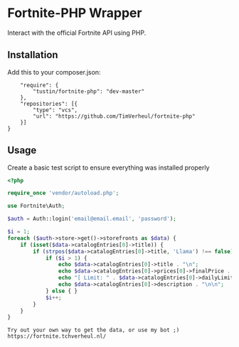 # Fortnite-PHP Wrapper
Interact with the official Fortnite API using PHP.

## Installation
Add this to your composer.json:
```{
    "require": {
        "tustin/fortnite-php": "dev-master"
    },
    "repositories": [{
        "type": "vcs",
        "url": "https://github.com/TimVerheul/fortnite-php"
    }]
}
```

## Usage
Create a basic test script to ensure everything was installed properly
```php
<?php

require_once 'vendor/autoload.php';

use Fortnite\Auth;

$auth = Auth::login('email@email.email', 'password');

$i = 1;
foreach ($auth->store->get()->storefronts as $data) {
    if (isset($data->catalogEntries[0]->title)) {
        if (strpos($data->catalogEntries[0]->title, 'Llama') !== false) {
            if ($i > 1) {
                echo $data->catalogEntries[0]->title . "\n";
                echo $data->catalogEntries[0]->prices[0]->finalPrice . " Vbucks ";
                echo "[ Limit: " . $data->catalogEntries[0]->dailyLimit . " ]\n";
                echo $data->catalogEntries[0]->description . "\n\n";
            } else { }
            $i++;
        }
    }
}
```

```
Try out your own way to get the data, or use my bot ;)
https://fortnite.tchverheul.nl/
```